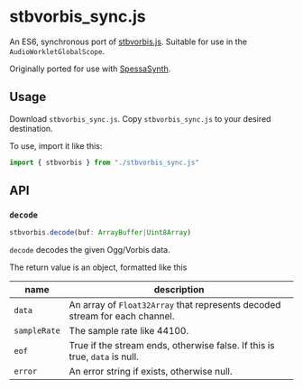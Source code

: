 # stbvorbis_sync.js

An ES6, synchronous port of [stbvorbis.js](https://github.com/hajimehoshi/stbvorbis.js).
Suitable for use in the `AudioWorkletGlobalScope`.

Originally ported for use with [SpessaSynth](https://github.com/spessasus/SpessaSynth).

## Usage

Download `stbvorbis_sync.js`. Copy `stbvorbis_sync.js` to your desired destination.

To use, import it like this:
```js
import { stbvorbis } from "./stbvorbis_sync.js"
```

## API

### `decode`

```js
stbvorbis.decode(buf: ArrayBuffer|Uint8Array)
```

`decode` decodes the given Ogg/Vorbis data.

The return value is an object, formatted like this

| name         | description                                                                 |
|--------------|-----------------------------------------------------------------------------|
| `data`       | An array of `Float32Array` that represents decoded stream for each channel. |
| `sampleRate` | The sample rate like 44100.                                                 |
| `eof`        | True if the stream ends, otherwise false. If this is true, `data` is null.  |
| `error`      | An error string if exists, otherwise null.                                  |
